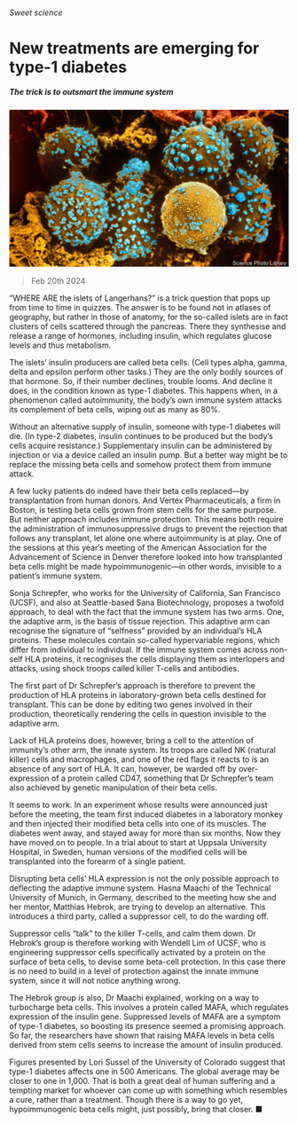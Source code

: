 ###### Sweet science

# New treatments are emerging for type-1 diabetes 

##### The trick is to outsmart the immune system 

![image](images/20240224_STP501.jpg) 

> Feb 20th 2024 

“WHERE ARE the islets of Langerhans?” is a trick question that pops up from time to time in quizzes. The answer is to be found not in atlases of geography, but rather in those of anatomy, for the so-called islets are in fact clusters of cells scattered through the pancreas. There they synthesise and release a range of hormones, including insulin, which regulates glucose levels and thus metabolism. 

The islets’ insulin producers are called beta cells. (Cell types alpha, gamma, delta and epsilon perform other tasks.) They are the only bodily sources of that hormone. So, if their number declines, trouble looms. And decline it does, in the condition known as type-1 diabetes. This happens when, in a phenomenon called autoimmunity, the body’s own immune system attacks its complement of beta cells, wiping out as many as 80%. 

Without an alternative supply of insulin, someone with type-1 diabetes will die. (In type-2 diabetes, insulin continues to be produced but the body’s cells acquire resistance.) Supplementary insulin can be administered by injection or via a device called an insulin pump. But a better way might be to replace the missing beta cells and somehow protect them from immune attack. 

A few lucky patients do indeed have their beta cells replaced—by transplantation from human donors. And Vertex Pharmaceuticals, a firm in Boston, is testing beta cells grown from stem cells for the same purpose. But neither approach includes immune protection. This means both require the administration of immunosuppressive drugs to prevent the rejection that follows any transplant, let alone one where autoimmunity is at play. One of the sessions at this year’s meeting of the American Association for the Advancement of Science in Denver therefore looked into how transplanted beta cells might be made hypoimmunogenic—in other words, invisible to a patient’s immune system.

Sonja Schrepfer, who works for the University of California, San Francisco (UCSF), and also at Seattle-based Sana Biotechnology, proposes a twofold approach, to deal with the fact that the immune system has two arms. One, the adaptive arm, is the basis of tissue rejection. This adaptive arm can recognise the signature of “selfness” provided by an individual’s HLA proteins. These molecules contain so-called hypervariable regions, which differ from individual to individual. If the immune system comes across non-self HLA proteins, it recognises the cells displaying them as interlopers and attacks, using shock troops called killer T-cells and antibodies. 

The first part of Dr Schrepfer’s approach is therefore to prevent the production of HLA proteins in laboratory-grown beta cells destined for transplant. This can be done by editing two genes involved in their production, theoretically rendering the cells in question invisible to the adaptive arm.

Lack of HLA proteins does, however, bring a cell to the attention of immunity’s other arm, the innate system. Its troops are called NK (natural killer) cells and macrophages, and one of the red flags it reacts to is an absence of any sort of HLA. It can, however, be warded off by over-expression of a protein called CD47, something that Dr Schrepfer’s team also achieved by genetic manipulation of their beta cells. 

It seems to work. In an experiment whose results were announced just before the meeting, the team first induced diabetes in a laboratory monkey and then injected their modified beta cells into one of its muscles. The diabetes went away, and stayed away for more than six months. Now they have moved on to people. In a trial about to start at Uppsala University Hospital, in Sweden, human versions of the modified cells will be transplanted into the forearm of a single patient. 

Disrupting beta cells’ HLA expression is not the only possible approach to deflecting the adaptive immune system. Hasna Maachi of the Technical University of Munich, in Germany, described to the meeting how she and her mentor, Matthias Hebrok, are trying to develop an alternative. This introduces a third party, called a suppressor cell, to do the warding off.

Suppressor cells “talk” to the killer T-cells, and calm them down. Dr Hebrok’s group is therefore working with Wendell Lim of UCSF, who is engineering suppressor cells specifically activated by a protein on the surface of beta cells, to devise some beta-cell protection. In this case there is no need to build in a level of protection against the innate immune system, since it will not notice anything wrong.

The Hebrok group is also, Dr Maachi explained, working on a way to turbocharge beta cells. This involves a protein called MAFA, which regulates expression of the insulin gene. Suppressed levels of MAFA are a symptom of type-1 diabetes, so boosting its presence seemed a promising approach. So far, the researchers have shown that raising MAFA levels in beta cells derived from stem cells seems to increase the amount of insulin produced.

Figures presented by Lori Sussel of the University of Colorado suggest that type-1 diabetes affects one in 500 Americans. The global average may be closer to one in 1,000. That is both a great deal of human suffering and a tempting market for whoever can come up with something which resembles a cure, rather than a treatment. Though there is a way to go yet, hypoimmunogenic beta cells might, just possibly, bring that closer. ■


